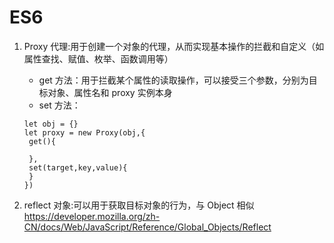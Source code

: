 # ES6

1. Proxy 代理:用于创建一个对象的代理，从而实现基本操作的拦截和自定义（如属性查找、赋值、枚举、函数调用等）

   - get 方法：用于拦截某个属性的读取操作，可以接受三个参数，分别为目标对象、属性名和 proxy 实例本身
   - set 方法：

   ```JS
   let obj = {}
   let proxy = new Proxy(obj,{
    get(){

    },
    set(target,key,value){
    }
   })

   ```

2. reflect 对象:可以用于获取目标对象的行为，与 Object 相似
   <https://developer.mozilla.org/zh-CN/docs/Web/JavaScript/Reference/Global_Objects/Reflect>
